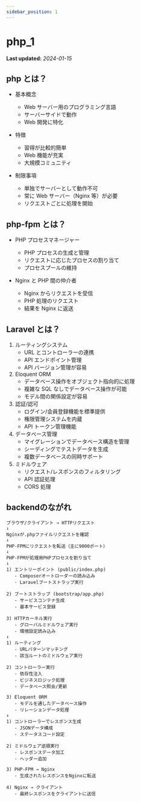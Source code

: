 ```yaml
---
sidebar_position: 1
---
```


# php_1

**Last updated:** _2024-01-15_

## php とは？

- 基本概念

  - Web サーバー用のプログラミング言語
  - サーバーサイドで動作
  - Web 開発に特化

- 特徴

  - 習得が比較的簡単
  - Web 機能が充実
  - 大規模コミュニティ

- 制限事項
  - 単独でサーバーとして動作不可
  - 常に Web サーバー（Nginx 等）が必要
  - リクエストごとに処理を開始

## php-fpm とは？

- PHP プロセスマネージャー

  - PHP プロセスの生成と管理
  - リクエストに応じたプロセスの割り当て
  - プロセスプールの維持

- Nginx と PHP 間の仲介者
  - Nginx からリクエストを受信
  - PHP 処理のリクエスト
  - 結果を Nginx に返送

## Laravel とは？

1.  ルーティングシステム
    - URL とコントローラーの連携
    - API エンドポイント管理
    - API バージョン管理が容易
2.  Eloquent ORM
    - データベース操作をオブジェクト指向的に処理
    - 複雑な SQL なしでデータベース操作が可能
    - モデル間の関係設定が容易
3.  認証/認可
    - ログイン/会員登録機能を標準提供
    - 権限管理システムを内蔵
    - API トークン管理機能
4.  データベース管理
    - マイグレーションでデータベース構造を管理
    - シーディングでテストデータを生成
    - 複数データベースの同時サポート
5.  ミドルウェア
    - リクエスト/レスポンスのフィルタリング
    - API 認証処理
    - CORS 処理

## backendのながれ
```
ブラウザ/クライアント → HTTPリクエスト
↓
Nginxが.phpファイルリクエストを確認
↓
PHP-FPMにリクエストを転送（主に9000ポート）
↓
PHP-FPMが処理用PHPプロセスを割り当て
↓
1) エントリーポイント (public/index.php)
   - Composerオートローダーの読み込み
   - Laravelブートストラップ実行
   
2) ブートストラップ (bootstrap/app.php)
   - サービスコンテナ生成
   - 基本サービス登録

3) HTTPカーネル実行
   - グローバルミドルウェア実行
   - 環境設定読み込み
↓
1) ルーティング
   - URLパターンマッチング
   - 該当ルートのミドルウェア実行
   
2) コントローラー実行
   - 依存性注入
   - ビジネスロジック処理
   - データベース照会/更新
   
3) Eloquent ORM
   - モデルを通したデータベース操作
   - リレーションデータ処理
↓
1) コントローラーでレスポンス生成
   - JSONデータ構成
   - ステータスコード設定
   
2) ミドルウェア逆順実行
   - レスポンスデータ加工
   - ヘッダー追加
   
3) PHP-FPM → Nginx
   - 生成されたレスポンスをNginxに転送
   
4) Nginx → クライアント
   - 最終レスポンスをクライアントに送信
```
